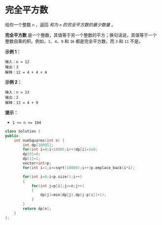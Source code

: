 # 完全平方数



给你一个整数 `n` ，返回 *和为 `n` 的完全平方数的最少数量* 。

**完全平方数** 是一个整数，其值等于另一个整数的平方；换句话说，其值等于一个整数自乘的积。例如，`1`、`4`、`9` 和 `16` 都是完全平方数，而 `3` 和 `11` 不是。

 

**示例 1：**

```
输入：n = 12
输出：3 
解释：12 = 4 + 4 + 4
```

**示例 2：**

```
输入：n = 13
输出：2
解释：13 = 4 + 9
```

**提示：**

- `1 <= n <= 104`





```c++
class Solution {
public:
    int numSquares(int n) {
        int dp[10005];
        for(int i=0;i<10005;i++)dp[i]=1e9;
        dp[0]=0;
        dp[1]=1;
        vector<int>p;
        for(int i=1;i<=sqrt(10000);i++)p.emplace_back(i*i);

        for(int i=0;i<p.size();i++)
        {
            for(int j=p[i];j<=n;j++)
            {
                dp[j]=min(dp[j],dp[j-p[i]]+1);
            }
        }
        return dp[n];
    }
};
```

